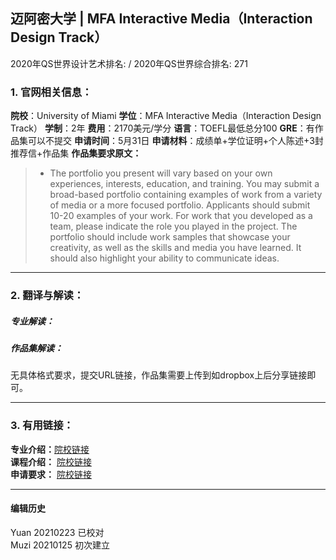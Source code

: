 ## 迈阿密大学 | MFA Interactive Media（Interaction Design Track）

2020年QS世界设计艺术排名: /
2020年QS世界综合排名: 271

### 1. 官网相关信息：

**院校**：University of Miami
**学位**：MFA Interactive Media（Interaction Design Track）
**学制**：2年
**费用**：2170美元/学分
**语言**：TOEFL最低总分100
**GRE**：有作品集可以不提交
**申请时间**：5月31日
**申请材料**：成绩单+学位证明+个人陈述+3封推荐信+作品集
**作品集要求原文：**

> - The portfolio you present will vary based on your own experiences, interests, education, and training. You may submit a broad-based portfolio containing examples of work from a variety of media or a more focused portfolio. Applicants should submit 10-20 examples of your work. For work that you developed as a team, please indicate the role you played in the project. The portfolio should include work samples that showcase your creativity, as well as the skills and media you have learned. It should also highlight your ability to communicate ideas.


---

### 2. 翻译与解读：

##### 专业解读：



##### 作品集解读：
无具体格式要求，提交URL链接，作品集需要上传到如dropbox上后分享链接即可。



---

### 3. 有用链接：

**专业介绍：**[院校链接](https://interactive.miami.edu/)  
**课程介绍：** [院校链接](https://interactive.miami.edu/)  
**申请要求：** [院校链接](https://interactive.miami.edu/admissions/)


---


#### 编辑历史
Yuan 20210223 已校对  
Muzi 20210125 初次建立

